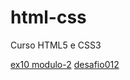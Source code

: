 # html-css
 Curso HTML5 e CSS3

<a href="https://henrique-mds.github.io/html-css/modulo-2/desafio010/android.html">ex10 modulo-2</a>
<a href="https://henrique-mds.github.io/html-css/modulo-3/desafio012/index.html">desafio012</a>